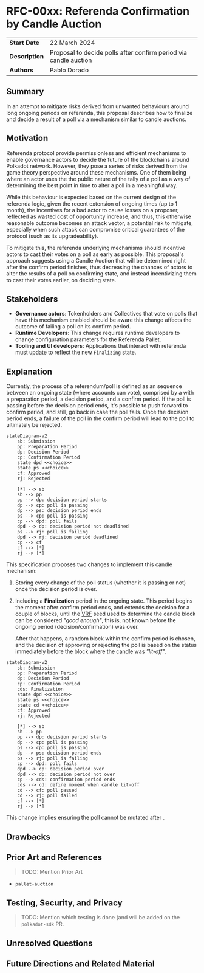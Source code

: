# RFC-00xx: Referenda Confirmation by Candle Auction

|                 |                                                                  |
| --------------- | ---------------------------------------------------------------- |
| **Start Date**  | 22 March 2024                                                    |
| **Description** | Proposal to decide polls after confirm period via candle auction |
| **Authors**     | Pablo Dorado                                                     |

## Summary

In an attempt to mitigate risks derived from unwanted behaviours around long ongoing periods on
referenda, this proposal describes how to finalize and decide a result of a poll via a
mechanism similar to candle auctions.

## Motivation

Referenda protocol provide permissionless and efficient mechanisms to enable governance actors to
decide the future of the blockchains around Polkadot network. However, they pose a series of risks
derived from the game theory perspective around these mechanisms. One of them being where an actor
uses the the public nature of the tally of a poll as a way of determining the best point in time to
alter a poll in a meaningful way.

While this behaviour is expected based on the current design of the referenda logic, given the
recent extension of ongoing times (up to 1 month), the incentives for a bad actor to cause losses
on a proposer, reflected as wasted cost of opportunity increase, and thus, this otherwise
reasonable outcome becomes an attack vector, a potential risk to mitigate, especially when such
attack can compromise critical guarantees of the protocol (such as its upgradeability).

To mitigate this, the referenda underlying mechanisms should incentive actors to cast their votes
on a poll as early as possible. This proposal's approach suggests using a Candle Auction that will
be determined right after the confirm period finishes, thus decreasing the chances of actors to
alter the results of a poll on confirming state, and instead incentivizing them to cast their votes
earlier, on deciding state.

## Stakeholders

- **Governance actors**: Tokenholders and Collectives that vote on polls that have this mechanism
  enabled should be aware this change affects the outcome of failing a poll on its confirm period.
- **Runtime Developers**: This change requires runtime developers to change configuration
  parameters for the Referenda Pallet.
- **Tooling and UI developers**: Applications that interact with referenda must update to reflect
  the new `Finalizing` state.

## Explanation

Currently, the process of a referendum/poll is defined as an sequence between an ongoing state
(where accounts can vote), comprised by a with a preparation period, a decision period, and a
confirm period. If the poll is passing before the decision period ends, it's possible to push
forward to confirm period, and still, go back in case the poll fails. Once the decision period
ends, a failure of the poll in the confirm period will lead to the poll to ultimately be rejected.

```mermaid
stateDiagram-v2
    sb: Submission
    pp: Preparation Period
    dp: Decision Period
    cp: Confirmation Period
    state dpd <<choice>>
    state ps <<choice>>
    cf: Approved
    rj: Rejected

    [*] --> sb
    sb --> pp
    pp --> dp: decision period starts
    dp --> cp: poll is passing
    dp --> ps: decision period ends
    ps --> cp: poll is passing
    cp --> dpd: poll fails
    dpd --> dp: decision period not deadlined
    ps --> rj: poll is failing
    dpd --> rj: decision period deadlined
    cp --> cf
    cf --> [*]
    rj --> [*]
```

This specification proposes two changes to implement this candle mechanism:

1. Storing every change of the poll status (whether it is passing or not) once the decision period
   is over.
1. Including a **Finalization** period in the ongoing state. This period begins the moment after
   confirm period ends, and extends the decision for a couple of blocks, until the [VRF][wiki:vrf]
   seed used to determine the candle block can be considered _"good enough"_, this is, not known
   before the ongoing period (decision/confirmation) was over.

   After that happens, a random block within the confirm period is chosen, and the decision of
   approving or rejecting the poll is based on the status immediately before the block where the
   candle was _"lit-off"_.

```mermaid
stateDiagram-v2
    sb: Submission
    pp: Preparation Period
    dp: Decision Period
    cp: Confirmation Period
    cds: Finalization
    state dpd <<choice>>
    state ps <<choice>>
    state cd <<choice>>
    cf: Approved
    rj: Rejected

    [*] --> sb
    sb --> pp
    pp --> dp: decision period starts
    dp --> cp: poll is passing
    ps --> cp: poll is passing
    dp --> ps: decision period ends
    ps --> rj: poll is failing
    cp --> dpd: poll fails
    dpd --> cp: decision period over
    dpd --> dp: decision period not over
    cp --> cds: confirmation period ends
    cds --> cd: define moment when candle lit-off
    cd --> cf: poll passed
    cd --> rj: poll failed
    cf --> [*]
    rj --> [*]
```

This change implies ensuring the poll cannot be mutated after .

## Drawbacks

<!-- TODO: Add if any -->

## Prior Art and References

> TODO: Mention Prior Art

- `pallet-auction`

## Testing, Security, and Privacy

> TODO: Mention which testing is done (and will be added on the `polkadot-sdk` PR.

## Unresolved Questions

<!-- TODO: Add if any -->

## Future Directions and Related Material

<!-- TODO: Add if any -->

[wiki:vrf]: https://en.wikipedia.org/wiki/Verifiable_random_function
